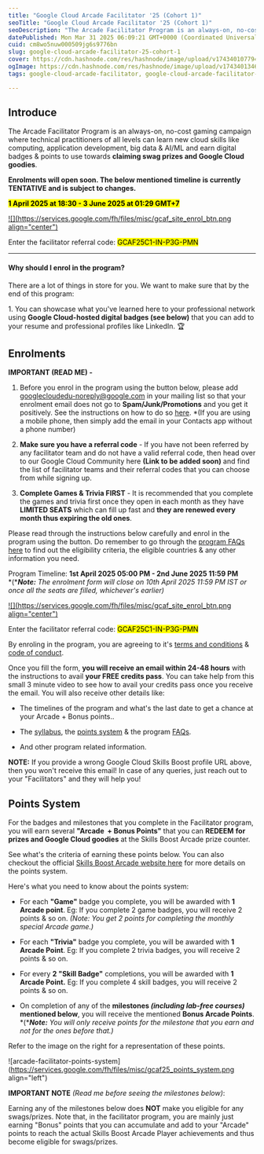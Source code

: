 ```yaml
---
title: "Google Cloud Arcade Facilitator '25 (Cohort 1)"
seoTitle: "Google Cloud Arcade Facilitator '25 (Cohort 1)"
seoDescription: "The Arcade Facilitator Program is an always-on, no-cost gaming campaign where technical practitioners of all levels can learn new cloud skills like computin"
datePublished: Mon Mar 31 2025 06:09:21 GMT+0000 (Coordinated Universal Time)
cuid: cm8wo5nuw000509jg6s9776bn
slug: google-cloud-arcade-facilitator-25-cohort-1
cover: https://cdn.hashnode.com/res/hashnode/image/upload/v1743401077941/7a3e6553-4b8f-486e-bb9e-0c2419114ba4.png
ogImage: https://cdn.hashnode.com/res/hashnode/image/upload/v1743401346906/2a414c05-088e-4bf1-bc88-32e81e49f83a.png
tags: google-cloud-arcade-facilitator, google-cloud-arcade-facilitator-25-cohort-1, google-cloud-arcade-facilitator-25, google-cloud-arcade-facilitator-program

---
```


## Introduce

The Arcade Facilitator Program is an always-on, no-cost gaming campaign where technical practitioners of all levels can learn new cloud skills like computing, application development, big data & AI/ML and earn digital badges & points to use towards **claiming swag prizes and Google Cloud goodies**.

**Enrolments will open soon. The below mentioned timeline is currently TENTATIVE and is subject to changes.**

**<mark>1 April 2025 at 18:30 -&nbsp;3 June 2025 at 01:29 GMT+7</mark>**

[![](https://services.google.com/fh/files/misc/gcaf_site_enrol_btn.png align="center")](https://forms.gle/koHvterXpHDEVNM38)

Enter the facilitator referral code: <mark>GCAF25C1-IN-P3G-PMN</mark>

---

#### **Why should I enrol in the program?**

There are a lot of things in store for you. We want to make sure that by the end of this program:

1\. You can showcase what you've learned here to your professional network using **Google Cloud-hosted digital badges (see below)** that you can add to your resume and professional profiles like LinkedIn. 🏆

## **Enrolments**

**IMPORTANT (READ ME) -**

1. Before you enrol in the program using the button below, please add [googlecloudedu-noreply@google.com](mailto:googlecloudedu-noreply@google.com) in your mailing list so that your enrolment email does not go to **Spam/Junk/Promotions** and you get it positively. See the instructions on how to do so [here](https://www.youtube.com/watch?v=mTUaTMaer2g). \*(If you are using a mobile phone, then simply add the email in your Contacts app without a phone number)
    
2. **Make sure you have a referral code** - If you have not been referred by any facilitator team and do not have a valid referral code, then head over to our Google Cloud Community here **(Link to be added soon)** and find the list of facilitator teams and their referral codes that you can choose from while signing up.
    
3. **Complete Games & Trivia FIRST** - It is recommended that you complete the games and trivia first once they open in each month as they have **LIMITED SEATS** which can fill up fast and **they are renewed every month thus expiring the old ones**.
    

Please read through the instructions below carefully and enrol in the program using the button. Do remember to go through the [program FAQs here](https://bit.ly/gcaf-faqs) to find out the eligibility criteria, the eligible countries & any other information you need.

Program Timeline: **1st April 2025 05:00 PM - 2nd June 2025 11:59 PM**  
\*(\****Note:*** *The enrolment form will close on 10th April 2025 11:59 PM IST or once all the seats are filled, whichever's earlier)*

[![](https://services.google.com/fh/files/misc/gcaf_site_enrol_btn.png align="center")](https://forms.gle/koHvterXpHDEVNM38)

Enter the facilitator referral code: <mark>GCAF25C1-IN-P3G-PMN</mark>

By enroling in the program, you are agreeing to it's [terms and conditions](https://rsvp.withgoogle.com/events/arcade-facilitator/terms-and-conditions) & [code of conduct](https://rsvp.withgoogle.com/events/arcade-facilitator/code-of-conduct).

Once you fill the form, **you will receive an email within 24-48 hours** with the instructions to avail **your FREE credits pass**. You can take help from this small 3 minute video to see how to avail your credits pass once you receive the email. You will also receive other details like:

* The timelines of the program and what's the last date to get a chance at your Arcade + Bonus points..
    
* The [syllabus](https://rsvp.withgoogle.com/events/arcade-facilitator/syllabus), the [points system](https://rsvp.withgoogle.com/events/arcade-facilitator/points-system) & the program [FAQs](https://rsvp.withgoogle.com/events/arcade-facilitator/faqs).
    
* And other program related information.
    

**NOTE:** If you provide a wrong Google Cloud Skills Boost profile URL above, then you won't receive this email! In case of any queries, just reach out to your "Facilitators" and they will help you!

## **Points System**

For the badges and milestones that you complete in the Facilitator program, you will earn several **"Arcade  + Bonus Points"** that you can **REDEEM** **for prizes and Google Cloud goodies** at the Skills Boost Arcade prize counter.

See what's the criteria of earning these points below. You can also checkout the official [Skills Boost Arcade website here](https://go.cloudskillsboost.google/arcade?utm_source=gcaf-site&utm_medium=website&utm_campaign=arcade-facilitator25) for more details on the points system.

Here's what you need to know about the points system:

* For each **"Game"** badge you complete, you will be awarded with **1 Arcade point**. Eg: If you complete 2 game badges, you will receive 2 points & so on. *(Note: You get 2 points for completing the monthly special Arcade game.)*
    
* For each **"Trivia"** badge you complete, you will be awarded with **1 Arcade Point**. Eg: If you complete 2 trivia badges, you will receive 2 points & so on.
    
* For every **2 "Skill Badge"** completions, you will be awarded with **1 Arcade Point.** Eg: If you complete 4 skill badges, you will receive 2 points & so on.
    
* On completion of any of the **milestones *(including lab-free courses)* mentioned below**, you will receive the mentioned **Bonus Arcade Points**. \*(\****Note:*** *You will only receive points for the milestone that you earn and not for the ones before that.)*
    

Refer to the image on the right for a representation of these points.

![arcade-facilitator-points-system](https://services.google.com/fh/files/misc/gcaf25_points_system.png align="left")

**IMPORTANT NOTE** *(Read me before seeing the milestones below)*:

Earning any of the milestones below does **NOT** make you eligible for any swags/prizes. Note that, in the facilitator program, you are mainly just earning "Bonus" points that you can accumulate and add to your "Arcade" points to reach the actual Skills Boost Arcade Player achievements and thus become eligible for swags/prizes.